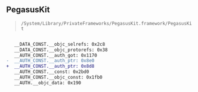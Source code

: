## PegasusKit

> `/System/Library/PrivateFrameworks/PegasusKit.framework/PegasusKit`

```diff

   __DATA_CONST.__objc_selrefs: 0x2c8
   __DATA_CONST.__objc_protorefs: 0x38
   __AUTH_CONST.__auth_got: 0x1170
-  __AUTH_CONST.__auth_ptr: 0x8e0
+  __AUTH_CONST.__auth_ptr: 0x8d8
   __AUTH_CONST.__const: 0x2bd0
   __AUTH_CONST.__objc_const: 0x1fb0
   __AUTH.__objc_data: 0x190

```
